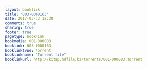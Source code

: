 ```yaml
---
layout: booklink
title: "003-0000163"
date: 2017-03-13 12:30
comments: true
sharing: true
footer: true
pagetype: booklink 
bookmedia: 001-000083
booklink: 003-0000163
booklinktype: torrent
booklinkname: "Torrent file"
booklinkurl: http://kitap.hdfilm.kz/torrents/001-000083.torrent
---
```

